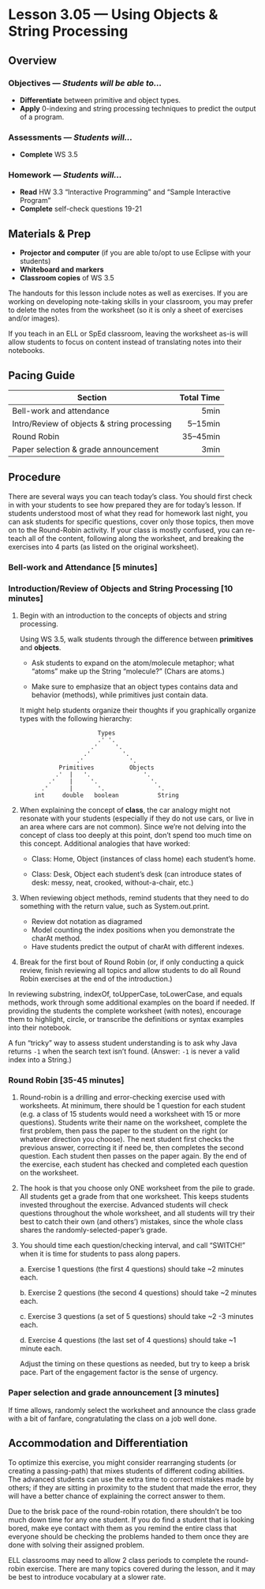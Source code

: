 Lesson 3.05 — Using Objects & String Processing
====================================================================================================

Overview
--------
### Objectives — _Students will be able to…_
- **Differentiate** between primitive and object types.
- **Apply** 0-indexing and string processing techniques to predict the output of a program.

### Assessments — _Students will…_
- **Complete** WS 3.5

### Homework — _Students will…_
- **Read** HW 3.3 “Interactive Programming” and “Sample Interactive Program”
- **Complete** self-check questions 19-21


Materials & Prep
----------------
- **Projector and computer** (if you are able to/opt to use Eclipse with your students)
- **Whiteboard and** **markers**
- **Classroom copies** of WS 3.5

The handouts for this lesson include notes as well as exercises. If you are working on developing
note-taking skills in your classroom, you may prefer to delete the notes from the worksheet (so it
is only a sheet of exercises and/or images).

If you teach in an ELL or SpEd classroom, leaving the worksheet as-is will allow students to focus
on content instead of translating notes into their notebooks.


Pacing Guide
------------
| Section                                     | Total Time |
|---------------------------------------------|-----------:|
| Bell-work and attendance                    |       5min |
| Intro/Review of objects & string processing |    5–15min |
| Round Robin                                 |   35–45min |
| Paper selection & grade announcement        |       3min |


Procedure
---------
There are several ways you can teach today’s class. You should first check in with your students to
see how prepared they are for today’s lesson. If students understood most of what they read for
homework last night, you can ask students for specific questions, cover only those topics, then move
on to the Round-Robin activity. If your class is mostly confused, you can re-teach all of the
content, following along the worksheet, and breaking the exercises into 4 parts (as listed on the
original worksheet).

### Bell-work and Attendance \[5 minutes\]

### Introduction/Review of Objects and String Processing \[10 minutes\]

1. Begin with an introduction to the concepts of objects and string processing.

   Using WS 3.5, walk students through the difference between **primitives** and **objects**.

   - Ask students to expand on the atom/molecule metaphor; what “atoms” make up the String
     “molecule?” (Chars are atoms.)

   - Make sure to emphasize that an object types contains data and behavior (methods), while
     primitives just contain data.

   It might help students organize their thoughts if you graphically organize types with the
   following hierarchy:
   ```
                         Types
                         .' '.
                       .'     '.
                     .'         '.
                   .'             '.
              Primitives          Objects
             .'  |   '.               '.
           .'    |     '.               '.
         .'      |       '.               '.
       int     double   boolean           String
   ```

2. When explaining the concept of **class**, the car analogy might not resonate with your students
   (especially if they do not use cars, or live in an area where cars are not common). Since we’re
   not delving into the concept of class too deeply at this point, don’t spend too much time on this
   concept. Additional analogies that have worked:

   - Class: Home, Object (instances of class home) each student’s home.

   - Class: Desk, Object each student’s desk (can introduce states of desk: messy, neat, crooked,
     without-a-chair, etc.)

3. When reviewing object methods, remind students that they need to do something with the return
   value, such as System.out.print.
   - Review dot notation as diagramed
   - Model counting the index positions when you demonstrate the charAt method.
   - Have students predict the output of charAt with different indexes.

4. Break for the first bout of Round Robin (or, if only conducting a quick review, finish reviewing
   all topics and allow students to do all Round Robin exercises at the end of the introduction.)

In reviewing substring, indexOf, toUpperCase, toLowerCase, and equals methods, work through some
additional examples on the board if needed. If providing the students the complete worksheet (with
notes), encourage them to highlight, circle, or transcribe the definitions or syntax examples into
their notebook.

A fun “tricky” way to assess student understanding is to ask why Java returns `-1` when the search
text isn’t found. (Answer: `-1` is never a valid index into a String.)

### Round Robin \[35-45 minutes\]

1. Round-robin is a drilling and error-checking exercise used with worksheets. At minimum, there
   should be 1 question for each student (e.g. a class of 15 students would need a worksheet with 15
   or more questions). Students write their name on the worksheet, complete the first problem, then
   pass the paper to the student on the right (or whatever direction you choose). The next student
   first checks the previous answer, correcting it if need be, then completes the second question.
   Each student then passes on the paper again. By the end of the exercise, each student has checked
   and completed each question on the worksheet.

2. The hook is that you choose only ONE worksheet from the pile to grade. All students get a grade
   from that one worksheet. This keeps students invested throughout the exercise. Advanced students
   will check questions throughout the whole worksheet, and all students will try their best to
   catch their own (and others’) mistakes, since the whole class shares the
   randomly-selected-paper’s grade.

3. You should time each question/checking interval, and call “SWITCH!” when it is time for students
   to pass along papers.

   a. Exercise 1 questions (the first 4 questions) should take ~2 minutes each.

   b. Exercise 2 questions (the second 4 questions) should take ~2 minutes each.

   c. Exercise 3 questions (a set of 5 questions) should take ~2 -3 minutes each.

   d. Exercise 4 questions (the last set of 4 questions) should take ~1 minute each.

   Adjust the timing on these questions as needed, but try to keep a brisk pace. Part of the
   engagement factor is the sense of urgency.

### Paper selection and grade announcement \[3 minutes\]
If time allows, randomly select the worksheet and announce the class grade with a bit of fanfare,
congratulating the class on a job well done.


Accommodation and Differentiation
---------------------------------
To optimize this exercise, you might consider rearranging students (or creating a passing-path) that
mixes students of different coding abilities. The advanced students can use the extra time to
correct mistakes made by others; if they are sitting in proximity to the student that made the
error, they will have a better chance of explaining the correct answer to them.

Due to the brisk pace of the round-robin rotation, there shouldn’t be too much down time for any one
student. If you do find a student that is looking bored, make eye contact with them as you remind
the entire class that everyone should be checking the problems handed to them once they are done
with solving their assigned problem.

ELL classrooms may need to allow 2 class periods to complete the round-robin exercise. There are
many topics covered during the lesson, and it may be best to introduce vocabulary at a slower rate.
